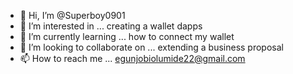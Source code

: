 - 👋 Hi, I’m @Superboy0901
- 👀 I’m interested in ... creating a wallet dapps
- 🌱 I’m currently learning ... how to connect my wallet 
- 💞️ I’m looking to collaborate on ... extending a business proposal
- 📫 How to reach me ... egunjobiolumide22@gmail.com

<!---
Superboy0901/Superboy0901 is a ✨ special ✨ repository because its `README.md` (this file) appears on your GitHub profile.
You can click the Preview link to take a look at your changes.
--->
